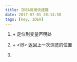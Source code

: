 ```yaml
---
title: IDEA常用快捷键
date: 2017-07-01 20:14:58
tags: [key, IDEA]
---
```


1. <Ctrl> + <click> 定位到变量声明处

2. <Ctrl> + <\B> 返回上一次浏览的位置

3. 
